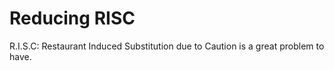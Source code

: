 # Reducing RISC

R.I.S.C: Restaurant Induced Substitution due to Caution is a great problem to have. 